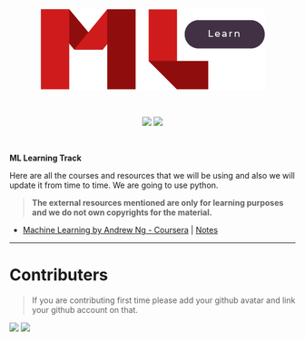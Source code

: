 <p align="center"><a href="https://github.com/abhayaman669/MLlearn"><img src="https://github.com/abhayaman669/MLlearn/blob/master/assets/logo.png"></a></p>

<br>

<p align="center">
  <a href="https://www.python.org/"><img src="https://forthebadge.com/images/badges/made-with-python.svg"></a>
  <a href="https://github.com/abhayaman669/MLlearn"><img src="https://forthebadge.com/images/badges/built-with-love.svg"></a>
</p>

<br>

**ML Learning Track**

Here are all the courses and resources that we will be using and also we will update it from time to time. We are going to use python.

> **The external resources mentioned are only for learning purposes and we do not own copyrights for the material.**

- [Machine Learning by Andrew Ng - Coursera](https://www.coursera.org/learn/machine-learning/home/welcome) | [Notes](Coursera-ML-AndrewNg/README.md)
---

# Contributers
> If you are contributing first time please add your github avatar and link your github account on  that.  

[![](https://avatars1.githubusercontent.com/u/24496584?size=50)](https://github.com/abhayaman669)
[![](https://avatars0.githubusercontent.com/u/7588716?s=50&v=4)](https://github.com/SamChawla)

